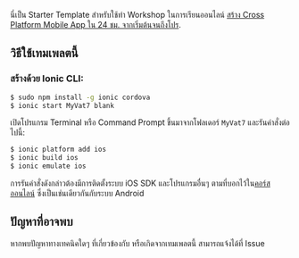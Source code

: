 นี่เป็น Starter Template สำหรับใช้ทำ Workshop ในการเรียนออนไลน์ [สร้าง Cross Platform Mobile App ใน 24 ชม. จากเริ่มต้นจนถึงโปร](https://goo.gl/Cp93BH).

## วิธีใช้เทมเพลตนี้

### สร้างด้วย Ionic CLI:


```bash
$ sudo npm install -g ionic cordova
$ ionic start MyVat7 blank
```

เปิดโปรแกรม Terminal หรือ Command Prompt ขึ้นมาจากโฟลเดอร์ `MyVat7` และรันคำสั่งต่อไปนี้:

```bash
$ ionic platform add ios
$ ionic build ios
$ ionic emulate ios
```

การรันคำสั่งดังกล่าวต้องมีการติดตั้งระบบ iOS SDK และโปรแกรมอื่นๆ ตามที่บอกไว้ใน[คอร์สออนไลน์](https://goo.gl/Cp93BH) ซึ่งเป็นเช่นเดียวกันกับระบบ Android

## ปัญหาที่อาจพบ
หากพบปัญหาทางเทคนิคใดๆ ที่เกี่ยวข้องกับ หรือเกิดจากเทมเพลตนี้ สามารถแจ้งได้ที่ Issue 

